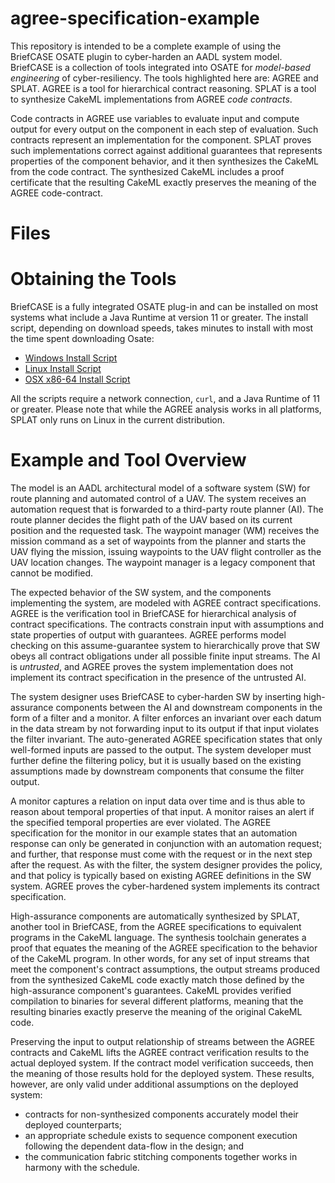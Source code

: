# agree-specification-example

This repository is intended to be a complete example of using the BriefCASE OSATE plugin to cyber-harden an AADL system model.
BriefCASE is a collection of tools integrated into OSATE for *model-based engineering* of cyber-resiliency.
The tools highlighted here are: AGREE and SPLAT.
AGREE is a tool for hierarchical contract reasoning.
SPLAT is a tool to synthesize CakeML implementations from AGREE *code contracts*.

Code contracts in AGREE use variables to evaluate input and compute output for every output on the component in each step of evaluation.
Such contracts represent an implementation for the component.
SPLAT proves such implementations correct against additional guarantees that represents properties of the component behavior, and it then synthesizes the CakeML from the code contract.
The synthesized CakeML includes a proof certificate that the resulting CakeML exactly preserves the meaning of the AGREE code-contract. 

# Files

# Obtaining the Tools

BriefCASE is a fully integrated OSATE plug-in and can be installed on most systems what include a Java Runtime at version 11 or greater. The install script, depending on download speeds, takes minutes to install with most the time spent downloading Osate:

  * [Windows Install Script](https://github.com/loonwerks/CASE/blob/master/TA5/make_fmide.bat)
  * [Linux Install Script](https://github.com/loonwerks/CASE/blob/master/TA5/make_fmide.sh)
  * [OSX x86-64 Install Script](make_fmide-osx-x86.sh)

All the scripts require a network connection, `curl`, and a Java Runtime of 11 or greater. Please note that while the AGREE analysis works in all platforms, SPLAT only runs on Linux in the current distribution.

# Example and Tool Overview

The model is an AADL architectural model of a software system (SW) for route planning and automated control of a UAV.
The system receives an automation request that is forwarded to a third-party route planner (AI).
The route planner decides the flight path of the UAV based on its current position and the requested task.
The waypoint manager (WM) receives the mission command as a set of waypoints from the planner and starts the UAV flying the mission, issuing waypoints to the UAV flight controller as the UAV location changes.
The waypoint manager is a legacy component that cannot be modified.

The expected behavior of the SW system, and the components implementing the system, are modeled with AGREE contract specifications.
AGREE is the verification tool in BriefCASE for hierarchical analysis of contract specifications.
The contracts constrain input with assumptions and state properties of output with guarantees.
AGREE performs model checking on this assume-guarantee system to hierarchically prove that SW obeys all contract obligations under all possible finite input streams.
The AI is *untrusted*, and AGREE proves the system implementation does not implement its contract specification in the presence of the untrusted AI.

The system designer uses BriefCASE to cyber-harden SW by inserting high-assurance components between the AI and downstream components in the form of a filter and a monitor.
A filter enforces an invariant over each datum in the data stream by not forwarding input to its output if that input violates the filter invariant.
The auto-generated AGREE specification states that only well-formed inputs are passed to the output.
The system developer must further define the filtering policy, but it is usually based on the existing assumptions made by downstream components that consume the filter output.

A monitor captures a relation on input data over time and is thus able to reason about temporal properties of that input.
A monitor raises an alert if the specified temporal properties are ever violated.
The AGREE specification for the monitor in our example states that an automation response can only be generated in conjunction with an automation request; and further, that response must come with the request or in the next step after the request.
As with the filter, the system designer provides the policy, and that policy is typically based on existing AGREE definitions in the SW system.
AGREE proves the cyber-hardened system implements its contract specification.

High-assurance components are automatically synthesized by SPLAT, another tool in BriefCASE, from the AGREE specifications to equivalent programs in the CakeML language.
The synthesis toolchain generates a proof that equates the meaning of the AGREE specification to the behavior of the CakeML program.
In other words, for any set of input streams that meet the component's contract assumptions, the output streams produced from the synthesized CakeML code exactly match those defined by the high-assurance component's guarantees.
CakeML provides verified compilation to binaries for several different platforms, meaning that the resulting binaries exactly preserve the meaning of the original CakeML code.

Preserving the input to output relationship of streams between the AGREE contracts and CakeML lifts the AGREE contract verification results to the actual deployed system.
If the contract model verification succeeds, then the meaning of those results hold for the deployed system.
These results, however, are only valid under additional assumptions on the deployed system:

  * contracts for non-synthesized components accurately model their deployed counterparts;
  * an appropriate schedule exists to sequence component execution following the dependent data-flow in the design; and
  * the communication fabric stitching components together works in harmony with the schedule.

